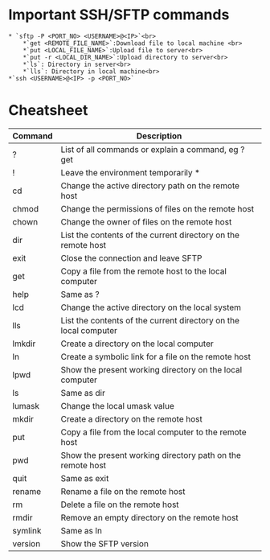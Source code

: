 # Important SSH/SFTP commands
	* `sftp -P <PORT_NO> <USERNAME>@<IP>`<br>
		*`get <REMOTE_FILE_NAME>`:Download file to local machine <br>
		*`put <LOCAL_FILE_NAME>`:Upload file to server<br>
		*`put -r <LOCAL_DIR_NAME>`:Upload directory to server<br>
		*`ls`: Directory in server<br>
		*`lls`: Directory in local machine<br>
	*`ssh <USERNAME>@<IP> -p <PORT_NO>`



# Cheatsheet
|Command	|Description |
|-----------|-------------|
|?			|List of all commands or explain a command, eg ? get
|!			|Leave the environment temporarily *
|cd			|Change the active directory path on the remote host
|chmod		|Change the permissions of files on the remote host
|chown		|Change the owner of files on the remote host
|dir		|List the contents of the current directory on the remote host
|exit		|Close the connection and leave SFTP
|get		|Copy a file from the remote host to the local computer
|help		|Same as ?
|lcd		|Change the active directory on the local system
|lls		|List the contents of the current directory on the local computer
|lmkdir		|Create a directory on the local computer
|ln			|Create a symbolic link for a file on the remote host
|lpwd		|Show the present working directory on the local computer
|ls			|Same as dir
|lumask		|Change the local umask value
|mkdir		|Create a directory on the remote host
|put		|Copy a file from the local computer to the remote host
|pwd		|Show the present working directory path on the remote host
|quit		|Same as exit
|rename		|Rename a file on the remote host
|rm			|Delete a file on the remote host
|rmdir		|Remove an empty directory on the remote host
|symlink	|Same as ln
|version	|Show the SFTP version